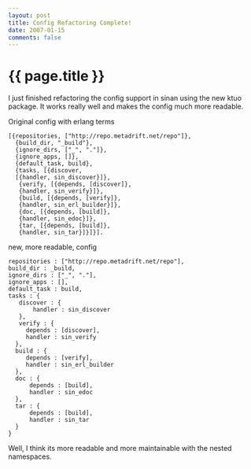 ```yaml
---
layout: post
title: Config Refactoring Complete!
date: 2007-01-15
comments: false
---
```


{{ page.title }}
================

I just finished refactoring the config support in sinan using the new
ktuo package. It works really well and makes the config much more
readable.

Original config with erlang terms

    [{repositories, ["http://repo.metadrift.net/repo"]},
      {build_dir, "_build"},
      {ignore_dirs, ["_", "."]},
      {ignore_apps, []},
      {default_task, build},
      {tasks, [{discover,
      [{handler, sin_discover}]},
       {verify, [{depends, [discover]},
       {handler, sin_verify}]},
       {build, [{depends, [verify]},
       {handler, sin_erl_builder}]},
       {doc, [{depends, [build]},
       {handler, sin_edoc}]},
       {tar, [{depends, [build]},
       {handler, sin_tar}]}]}].

new, more readable, config


    repositories : ["http://repo.metadrift.net/repo"],
    build_dir : _build,
    ignore_dirs : ["_", "."],
    ignore_apps : [],
    default_task : build,
    tasks : {
       discover : {
           handler : sin_discover
       },
       verify : {
         depends : [discover],
         handler : sin_verify
      },
      build : {
         depends : [verify],
         handler : sin_erl_builder
      },
      doc : {
          depends : [build],
          handler : sin_edoc
      },
      tar : {
          depends : [build],
          handler : sin_tar
      }
    }

Well, I think its more readable and more maintainable with the nested
namespaces.
